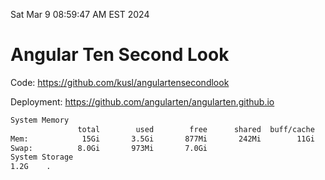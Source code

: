 Sat Mar  9 08:59:47 AM EST 2024

# Angular Ten Second Look

Code: https://github.com/kusl/angulartensecondlook

Deployment: https://github.com/angularten/angularten.github.io

```bash
System Memory
               total        used        free      shared  buff/cache   available
Mem:            15Gi       3.5Gi       877Mi       242Mi        11Gi        11Gi
Swap:          8.0Gi       973Mi       7.0Gi
System Storage
1.2G	.
```
```bash
